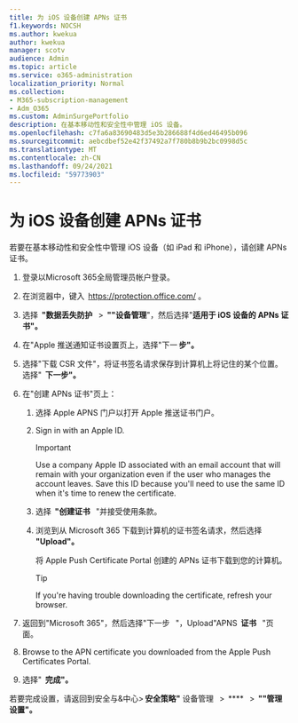 ```yaml
---
title: 为 iOS 设备创建 APNs 证书
f1.keywords: NOCSH
ms.author: kwekua
author: kwekua
manager: scotv
audience: Admin
ms.topic: article
ms.service: o365-administration
localization_priority: Normal
ms.collection:
- M365-subscription-management
- Adm_O365
ms.custom: AdminSurgePortfolio
description: 在基本移动性和安全性中管理 iOS 设备。
ms.openlocfilehash: c7fa6a83690483d5e3b286688f4d6ed46495b096
ms.sourcegitcommit: aebcdbef52e42f37492a7f780b8b9b2bc0998d5c
ms.translationtype: MT
ms.contentlocale: zh-CN
ms.lasthandoff: 09/24/2021
ms.locfileid: "59773903"
---
```

# <a name="create-an-apns-certificate-for-ios-devices"></a>为 iOS 设备创建 APNs 证书

若要在基本移动性和安全性中管理 iOS 设备（如 iPad 和 iPhone），请创建 APNs 证书。

1. 登录以Microsoft 365全局管理员帐户登录。

2. 在浏览器中，键入  <https://protection.office.com/> 。

3. 选择  **"数据丢失防护**   >  **""设备管理**"，然后选择"**适用于 iOS 设备的 APNs 证书"。**

4. 在"Apple 推送通知证书设置页上，选择"下一 **步"。**

5. 选择"下载 CSR 文件"，将证书签名请求保存到计算机上将记住的某个位置。 选择"  **下一步"。**

6. 在"创建 APNs 证书"页上：

    1. 选择 Apple APNS 门户以打开 Apple 推送证书门户。

    2. Sign in with an Apple ID.

       > [!IMPORTANT]
       > Use a company Apple ID associated with an email account that will remain with your organization even if the user who manages the account leaves. Save this ID because you'll need to use the same ID when it's time to renew the certificate.

    3. 选择  **"创建证书**   "并接受使用条款。

    4. 浏览到从 Microsoft 365 下载到计算机的证书签名请求，然后选择 **"Upload"。**

       将 Apple Push Certificate Portal 创建的 APNs 证书下载到您的计算机。

       > [!TIP]
       > If you're having trouble downloading the certificate, refresh your browser.

7. 返回到"Microsoft 365"，然后选择"下一步   "，Upload"APNS  **证书**   "页面。

8.  Browse to the APN certificate you downloaded from the Apple Push Certificates Portal.

9. 选择"  **完成"。**

若要完成设置，请返回到安全与&中心> **安全策略"** 设备管理   >  ****   >  **""管理设置"。**
